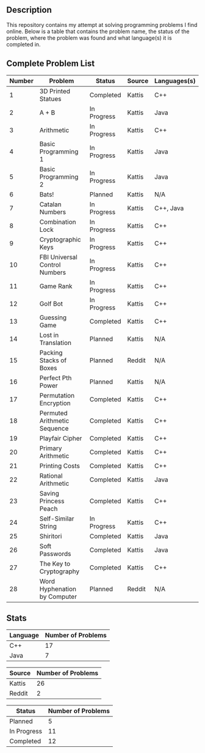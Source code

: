 ## Description
This repository contains my attempt at solving programming problems I find online. Below is a table that contains the problem name, the status of the problem, where the problem was found and what language(s) it is completed in.

## Complete Problem List
Number | Problem | Status | Source | Languages(s)
--- | ------------ | ------------ | ------------ | ------------
1 | 3D Printed Statues | Completed | Kattis | C++
2 | A + B | In Progress | Kattis | Java
3 | Arithmetic | In Progress | Kattis | C++
4 | Basic Programming 1 | In Progress | Kattis | Java
5 | Basic Programming 2 | In Progress | Kattis | Java
6 | Bats! | Planned | Kattis | N/A
7 | Catalan Numbers | In Progress | Kattis | C++, Java
8 | Combination Lock | In Progress | Kattis | C++
9 | Cryptographic Keys | In Progress | Kattis | C++
10 | FBI Universal Control Numbers | In Progress | Kattis | C++
11 | Game Rank | In Progress | Kattis | C++
12 | Golf Bot | In Progress | Kattis | C++
13 | Guessing Game | Completed | Kattis | C++
14 | Lost in Translation | Planned | Kattis | N/A
15 | Packing Stacks of Boxes | Planned | Reddit | N/A
16 | Perfect Pth Power | Planned | Kattis | N/A
17 | Permutation Encryption | Completed | Kattis | C++
18 | Permuted Arithmetic Sequence | Completed | Kattis | C++
19 | Playfair Cipher | Completed | Kattis | C++
20 | Primary Arithmetic | Completed | Kattis | C++
21 | Printing Costs | Completed | Kattis | C++
22 | Rational Arithmetic | Completed | Kattis | Java
23 | Saving Princess Peach | Completed | Kattis | C++
24 | Self-Similar String | In Progress | Kattis | C++
25 | Shiritori | Completed | Kattis | Java
26 | Soft Passwords | Completed | Kattis | Java
27 | The Key to Cryptography | Completed | Kattis | C++
28 | Word Hyphenation by Computer | Planned | Reddit | N/A

## Stats
Language | Number of Problems
--- | ---
C++ | 17
Java | 7

Source | Number of Problems
--- | ---
Kattis | 26
Reddit | 2

Status | Number of Problems
--- | ---
Planned | 5
In Progress | 11
Completed | 12
